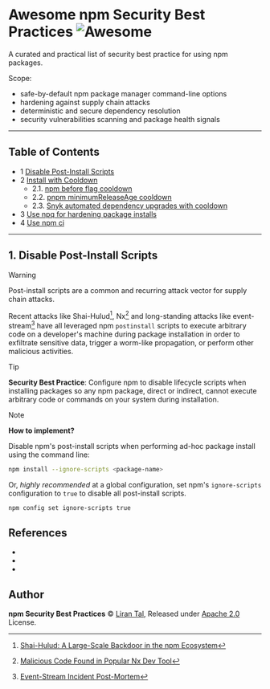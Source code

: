 # Awesome npm Security Best Practices ![Awesome](https://cdn.rawgit.com/sindresorhus/awesome/d7305f38d29fed78fa85652e3a63e154dd8e8829/media/badge.svg)

A curated and practical list of security best practice for using npm packages.

Scope:
- safe-by-default npm package manager command-line options
- hardening against supply chain attacks
- deterministic and secure dependency resolution
- security vulnerabilities scanning and package health signals

---

## Table of Contents

- 1 [Disable Post-Install Scripts](#1-disable-post-install-scripts)
- 2 [Install with Cooldown](#2-install-with-cooldown)
  - 2.1. [npm before flag cooldown](#21-npm-before-flag-cooldown)
  - 2.2. [pnpm minimumReleaseAge cooldown](#22-pnpm-minimumreleaseage-cooldown)
  - 2.3. [Snyk automated dependency upgrades with cooldown](#23-snyk-automated-dependency-upgrades-with-cooldown)
- 3 [Use npq for hardening package installs](#3-use-npq-for-hardening-package-installs)
- 4 [Use npm ci](#4-use-npm-ci)

---

## 1. Disable Post-Install Scripts

> [!WARNING]
> Post-install scripts are a common and recurring attack vector for supply chain attacks.

Recent attacks like Shai-Hulud[^1], Nx[^2] and long-standing attacks like event-stream[^3] have all leveraged npm `postinstall` scripts to execute arbitrary code on a developer's machine during package installation in order to exfiltrate sensitive data, trigger a worm-like propagation, or perform other malicious activities.

> [!TIP]
> **Security Best Practice**: Configure npm to disable lifecycle scripts when installing packages so any npm package, direct or indirect, cannot execute arbitrary code or commands on your system during installation.

> [!NOTE]
> **How to implement?**
> 
> Disable npm's post-install scripts when performing ad-hoc package install using the command line:
> ```bash
> npm install --ignore-scripts <package-name>
> ```
> Or, *highly recommended* at a global configuration, set npm's `ignore-scripts` configuration to `true` to disable all post-install scripts.
> ```bash
> npm config set ignore-scripts true
> ```

## References

- [^1]: [Shai-Hulud: A Large-Scale Backdoor in the npm Ecosystem](https://snyk.io/blog/embedded-malicious-code-in-tinycolor-and-ngx-bootstrap-releases-on-npm/)
- [^2]: [Malicious Code Found in Popular Nx Dev Tool](https://snyk.io/blog/weaponizing-ai-coding-agents-for-malware-in-the-nx-malicious-package/)
- [^3]: [Event-Stream Incident Post-Mortem](https://snyk.io/blog/a-post-mortem-of-the-malicious-event-stream-backdoor/)


## Author

**npm Security Best Practices** © [Liran Tal](https://github.com/lirantal), Released under [Apache 2.0](./LICENSE) License.